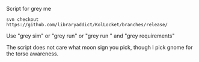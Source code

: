 Script for grey me

```text
svn checkout https://github.com/libraryaddict/KolLocket/branches/release/
```

Use "grey sim" or "grey run" or "grey run <Turns>" and "grey requirements"

The script does not care what moon sign you pick, though I pick gnome for the torso awareness.
